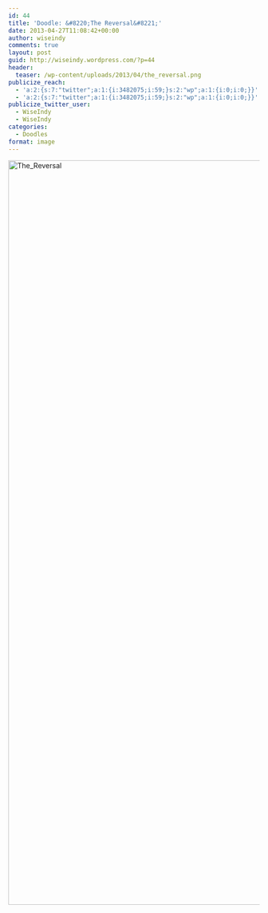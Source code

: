 ```yaml
---
id: 44
title: 'Doodle: &#8220;The Reversal&#8221;'
date: 2013-04-27T11:08:42+00:00
author: wiseindy
comments: true
layout: post
guid: http://wiseindy.wordpress.com/?p=44
header:
  teaser: /wp-content/uploads/2013/04/the_reversal.png
publicize_reach:
  - 'a:2:{s:7:"twitter";a:1:{i:3482075;i:59;}s:2:"wp";a:1:{i:0;i:0;}}'
  - 'a:2:{s:7:"twitter";a:1:{i:3482075;i:59;}s:2:"wp";a:1:{i:0;i:0;}}'
publicize_twitter_user:
  - WiseIndy
  - WiseIndy
categories:
  - Doodles
format: image
---
```

<img class="alignnone size-full wp-image-46" alt="The_Reversal" src="http://inderjotsingh.com/wp-content/uploads/2013/04/the_reversal.png" width="960" height="1494" />